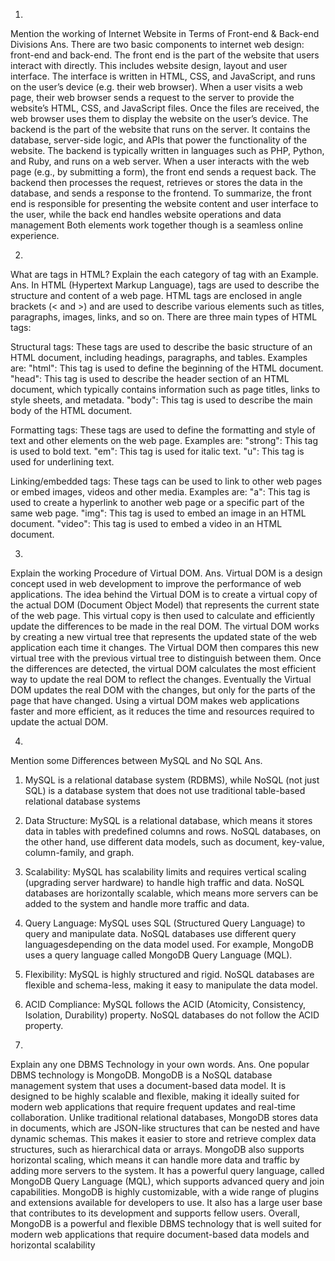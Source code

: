1.
 Mention the working of Internet Website in Terms of Front-end & Back-end Divisions
Ans.
 There are two basic components to internet web design: front-end and back-end.
 The front end is the part of the website that users interact with directly. This includes website design, layout and user interface. The interface is written in HTML, CSS, and JavaScript, and runs on the user’s device (e.g. their web browser). When a user visits a web page, their web browser sends a request to the server to provide the website’s HTML, CSS, and JavaScript files. Once the files are received, the web browser uses them to display the website on the user’s device.
 The backend is the part of the website that runs on the server. It contains the database, server-side logic, and APIs that power the functionality of the website. The backend is typically written in languages ​​such as PHP, Python, and Ruby, and runs on a web server. When a user interacts with the web page (e.g., by submitting a form), the front end sends a request back. The backend then processes the request, retrieves or stores the data in the database, and sends a response to the frontend.
 To summarize, the front end is responsible for presenting the website content and user interface to the user, while the back end handles website operations and data management Both elements work together though is a seamless online experience.



2.
 What are tags in HTML? Explain the each category of tag with an Example.
Ans.
 In HTML (Hypertext Markup Language), tags are used to describe the structure and content of a web page. HTML tags are enclosed in angle brackets (< and >) and are used to describe various elements such as titles, paragraphs, images, links, and so on.
 There are three main types of HTML tags:

 Structural tags: These tags are used to describe the basic structure of an HTML document, including headings, paragraphs, and tables. Examples are:
 "html": This tag is used to define the beginning of the HTML document.
 "head": This tag is used to describe the header section of an HTML document, which typically contains information such as page titles, links to style sheets, and metadata.
 "body": This tag is used to describe the main body of the HTML document.

 Formatting tags: These tags are used to define the formatting and style of text and other elements on the web page. Examples are:
 "strong": This tag is used to bold text.
 "em": This tag is used for italic text.
 "u": This tag is used for underlining text.

 Linking/embedded tags: These tags can be used to link to other web pages or embed images, videos and other media. Examples are:
 "a": This tag is used to create a hyperlink to another web page or a specific part of the same web page.
 "img": This tag is used to embed an image in an HTML document.
 "video": This tag is used to embed a video in an HTML document.

3.
 Explain the working Procedure of Virtual DOM.
Ans.
 Virtual DOM is a design concept used in web development to improve the performance of web applications. The idea behind the Virtual DOM is to create a virtual copy of the actual DOM (Document Object Model) that represents the current state of the web page. This virtual copy is then used to calculate and efficiently update the differences to be made in the real DOM.
 The virtual DOM works by creating a new virtual tree that represents the updated state of the web application each time it changes. The Virtual DOM then compares this new virtual tree with the previous virtual tree to distinguish between them. Once the differences are detected, the virtual DOM calculates the most efficient way to update the real DOM to reflect the changes. Eventually the Virtual DOM updates the real DOM with the changes, but only for the parts of the page that have changed.
 Using a virtual DOM makes web applications faster and more efficient, as it reduces the time and resources required to update the actual DOM.


4.
 Mention some Differences between MySQL and No SQL
Ans.
 1. MySQL is a relational database system (RDBMS), while NoSQL (not just SQL) is a database system that does not use traditional table-based relational database systems
 2. Data Structure: MySQL is a relational database, which means it stores data in tables with predefined columns and rows. NoSQL databases, on the other hand, use different data models, such as document, key-value, column-family, and graph.
 3. Scalability: MySQL has scalability limits and requires vertical scaling (upgrading server hardware) to handle high traffic and data. NoSQL databases are horizontally scalable, which means more servers can be added to the system and handle more traffic and data.
 4. Query Language: MySQL uses SQL (Structured Query Language) to query and manipulate data. NoSQL databases use different query languages ​​depending on the data model used. For example, MongoDB uses a query language called MongoDB Query Language (MQL).
 5. Flexibility: MySQL is highly structured and rigid. NoSQL databases are flexible and schema-less, making it easy to manipulate the data model.
 6. ACID Compliance: MySQL follows the ACID (Atomicity, Consistency, Isolation, Durability) property. NoSQL databases do not follow the ACID property.


5.
 Explain any one DBMS Technology in your own words.
Ans.
 One popular DBMS technology is MongoDB. MongoDB is a NoSQL database management system that uses a document-based data model. It is designed to be highly scalable and flexible, making it ideally suited for modern web applications that require frequent updates and real-time collaboration.
 Unlike traditional relational databases, MongoDB stores data in documents, which are JSON-like structures that can be nested and have dynamic schemas. This makes it easier to store and retrieve complex data structures, such as hierarchical data or arrays.
 MongoDB also supports horizontal scaling, which means it can handle more data and traffic by adding more servers to the system. It has a powerful query language, called MongoDB Query Language (MQL), which supports advanced query and join capabilities.
 MongoDB is highly customizable, with a wide range of plugins and extensions available for developers to use. It also has a large user base that contributes to its development and supports fellow users.
 Overall, MongoDB is a powerful and flexible DBMS technology that is well suited for modern web applications that require document-based data models and horizontal scalability